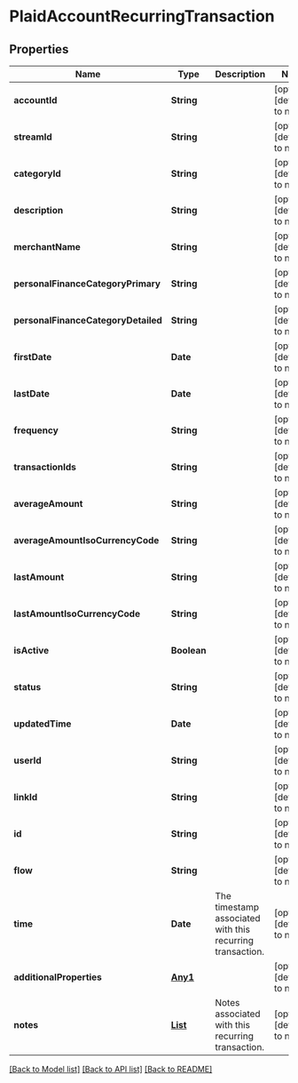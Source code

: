 # PlaidAccountRecurringTransaction
## Properties

| Name | Type | Description | Notes |
|------------ | ------------- | ------------- | -------------|
| **accountId** | **String** |  | [optional] [default to null] |
| **streamId** | **String** |  | [optional] [default to null] |
| **categoryId** | **String** |  | [optional] [default to null] |
| **description** | **String** |  | [optional] [default to null] |
| **merchantName** | **String** |  | [optional] [default to null] |
| **personalFinanceCategoryPrimary** | **String** |  | [optional] [default to null] |
| **personalFinanceCategoryDetailed** | **String** |  | [optional] [default to null] |
| **firstDate** | **Date** |  | [optional] [default to null] |
| **lastDate** | **Date** |  | [optional] [default to null] |
| **frequency** | **String** |  | [optional] [default to null] |
| **transactionIds** | **String** |  | [optional] [default to null] |
| **averageAmount** | **String** |  | [optional] [default to null] |
| **averageAmountIsoCurrencyCode** | **String** |  | [optional] [default to null] |
| **lastAmount** | **String** |  | [optional] [default to null] |
| **lastAmountIsoCurrencyCode** | **String** |  | [optional] [default to null] |
| **isActive** | **Boolean** |  | [optional] [default to null] |
| **status** | **String** |  | [optional] [default to null] |
| **updatedTime** | **Date** |  | [optional] [default to null] |
| **userId** | **String** |  | [optional] [default to null] |
| **linkId** | **String** |  | [optional] [default to null] |
| **id** | **String** |  | [optional] [default to null] |
| **flow** | **String** |  | [optional] [default to null] |
| **time** | **Date** | The timestamp associated with this recurring transaction. | [optional] [default to null] |
| **additionalProperties** | [**Any1**](Any1.md) |  | [optional] [default to null] |
| **notes** | [**List**](SmartNote.md) | Notes associated with this recurring transaction. | [optional] [default to null] |

[[Back to Model list]](../README.md#documentation-for-models) [[Back to API list]](../README.md#documentation-for-api-endpoints) [[Back to README]](../README.md)

